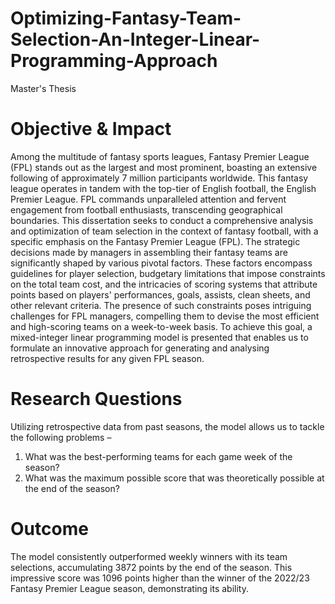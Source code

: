 # Optimizing-Fantasy-Team-Selection-An-Integer-Linear-Programming-Approach
Master's Thesis
# Objective & Impact
Among the multitude of fantasy sports leagues, Fantasy Premier League (FPL) stands out as the largest and most prominent, boasting an extensive following of approximately 7 million participants worldwide. This fantasy league operates in tandem with the top-tier of English football, the English Premier League. FPL commands unparalleled attention and fervent engagement from football enthusiasts, transcending geographical boundaries. This dissertation seeks to conduct a comprehensive analysis and optimization of team selection in the context of fantasy football, with a specific emphasis on the Fantasy Premier League (FPL). The strategic decisions made by managers in assembling their fantasy teams are significantly shaped by various pivotal factors. These factors encompass guidelines for player selection, budgetary limitations that impose constraints on the total team cost, and the intricacies of scoring systems that attribute points based on players' performances, goals, assists, clean sheets, and other relevant criteria. The presence of such constraints poses intriguing challenges for FPL managers, compelling them to devise the most efficient and high-scoring teams on a week-to-week basis.
To achieve this goal, a mixed-integer linear programming model is presented that enables us to formulate an innovative approach for generating and analysing retrospective results for any given FPL season. 


# Research Questions
Utilizing retrospective data from past seasons, the model allows us to tackle the following problems –
1. What was the best-performing teams for each game week of the season?
2. What was the maximum possible score that was theoretically possible at the end of the season?

# Outcome

The model consistently outperformed weekly winners with its team selections, accumulating 3872 points by the end of the season. This impressive score was 1096 points higher than the winner of the 2022/23 Fantasy Premier League season, demonstrating its ability.

